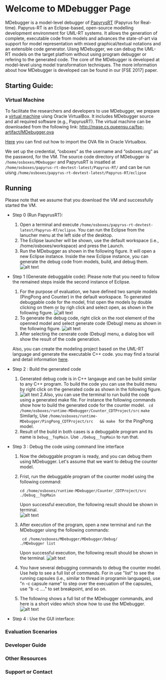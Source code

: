 # Welcome to MDebugger Page
MDebugger is a model-level debugger of [PapyrysRT](https://eclipse.org/papyrus-rt/) (Papyrus for Real-time). Papyrus-RT is an Eclipse-based, open-source modelling development environment for UML-RT systems. It allows the generation of complete, executable code from models and advances the state-of-art via support for model representation with mixed graphical/textual notations and an extensible code generator. Uisng MDebugger, we can debug the UML-RT models on the target platfrom without using program debugger or refering to the generated code. The core of the MDebugger is developed at model-level uisng model transformation techniques. The more information about how MDebugger is developed can be found in our [FSE 2017] paper.


## Starting Guide:
### Virtual Machine

To facilitate the researchers and developers to use MDebugger, we prepare a [virtual machine](http://mase.cs.queensu.ca/fse-artifact/MDebugger.ova) uisng Oracle VirtualBox. It includes MDebugger source  and all required software (e.g., PapyrusRT). The virtual machine can be downloaded from the following link:
http://mase.cs.queensu.ca/fse-artifact/MDebugger.ova

[Here](https://www.youtube.com/watch?v=ZCfRtQ7-bh8 ) you can find out how to import the OVA file in Oracle Virtualbox. 


We set up the credential, “osboxes” as the username and “osboxes.org” as the password, for the VM. The source code directory of MDebugger is ```/home/osboxes/MDebugger``` and PapyrusRT is insatled at ```/home/osboxes/papyrus-rt-devtest-latest/Papyrus-RT/``` and can be run uisng ```/home/osboxes/papyrus-rt-devtest-latest/Papyrus-RT/eclipse```


## Running
Please note that we assume that you download the VM and successfully started the VM.
- Step 0 (Run PapyrusRT):
    1. Open a terminal and execute  ```/home/osboxes/papyrus-rt-devtest-latest/Papyrus-RT/eclipse```.  You can run the Eclipse from the lanucher menu at the left side of the desktop.
    2. The Eclipse launcher will be shown, use the default workspace (i.e., /home/osboxes/workspace) and press the Launch.
    3. Run the MDebugger as shown in the following figure. It will open a new Eclipse instance. Inside the new Eclipse instance, you can generate the debug code from models, build, and debug them. 
     ![alt text](screenshots/run-eclipse.png)
    

- Step 1  (Generate debuggable code):
Please note that you need to follow the remained  steps inside the second instance of Eclipse. 
    1. For the purpose of evaluation, we have defined two sample models (PingPong and Counter) in the default workspace. To         generated  debuggable code for the model, frist open the models by double clicking on them or by righ click and select open,  as shown in the following figure.
    ![alt text](screenshots/open-model.png)
    2. To generate the debug code,  right click on the root element of the openned model and select generate code (Debug) menu as shown in the following figure. 
    ![alt text](screenshots/generate-debug-code.png)
    3. After selecting the cenerate code (Debug) menu, a dialog box will show the result of the code generation.  
    
    Also, you can create the modeling project based on the UML-RT language and generate the executable C++ code. you may find a tourial and detail information [here](https://wiki.eclipse.org/Papyrus-RT/User/User_Guide/Getting_Started).  


- Step 2 : Build the generated code
    1. Generated debug code is in C++ langauge and can be build similar to any C++ program. To build the code you can use the build menu by right click on the generated code  as shown in the following figure.
    ![alt text](screenshots/build-code.png) 
    2.Also, you  can use the terminal to run build the code using a generated make file. For instance  the following commands show how to build the generated code for the counter model.
    ``` cd /home/osboxes/runtime-MDebugger/Counter_CDTProject/src```
    ```make```
    Similarly, Use  ```/home/osboxes/runtime-MDebugger/PingPong_CDTProject/src   && make ``` for the PingPong model.
    3. Result of the build in both cases is a debuggable program and its name is ```Debug__TopMain```. Use ```./Debug__TopMain``` to run that.

- Step 3 : Debug the code using command line interface
    1. Now the debuggable program is ready, and you can debug them using MDebugger. Let's assume that we want to debug the counter model.
    2. Frist, run the debuggable program of the counter model using the following command:
    
         ```
         cd /home/osboxes/runtime-MDebugger/Counter_CDTProject/src
         ./Debug__TopMain
         ```
          Upon successful execution, the following result should be shown in terminal.  
            ![alt text](screenshots/run-debuggable.png)
     3. After execution of the program, open a new terminal and run the MDebugger uisng the following commands:
         ```
          cd /home/osboxes/MDebugger/MDebugger/Debug/
         ./MDebugger list
         
         ```
         Upon successful execution, the following result should be shown in the terminal. 
          ![alt text](screenshots/MDebugger-list.png)
     4. You have several debugging commands to debug the counter model. Use help to see a full list of commands. 
        For in use "list" to see the running capsules (i.e., similar to thread in programin languages), 
                    use "n -c capsule name" to step over the execuation of the capsules,
                    use "b -c ...." to set breakpoint,
                    and so on. 
     5. The following shows  a full list of the MDebugger commands, and here is a short video which show how to use the MDebugger.
        ![alt text](screenshots/MDebugger-Commands.png)         
- Step 4 : Use the GUI interface:

### Evaluation Scenarios
### Developer Guide
### Other Resources


### Support or Contact

